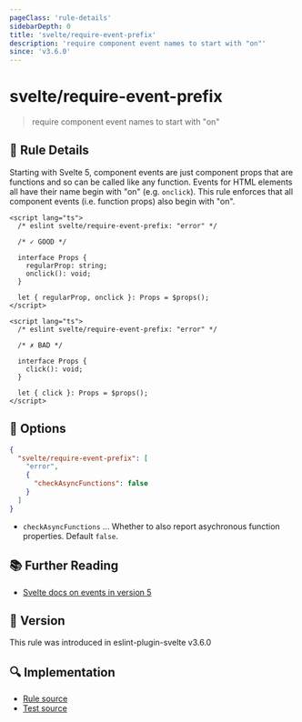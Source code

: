 ```yaml
---
pageClass: 'rule-details'
sidebarDepth: 0
title: 'svelte/require-event-prefix'
description: 'require component event names to start with "on"'
since: 'v3.6.0'
---
```


# svelte/require-event-prefix

> require component event names to start with "on"

## :book: Rule Details

Starting with Svelte 5, component events are just component props that are functions and so can be called like any function. Events for HTML elements all have their name begin with "on" (e.g. `onclick`). This rule enforces that all component events (i.e. function props) also begin with "on".

<!--eslint-skip-->

```svelte
<script lang="ts">
  /* eslint svelte/require-event-prefix: "error" */

  /* ✓ GOOD */

  interface Props {
    regularProp: string;
    onclick(): void;
  }

  let { regularProp, onclick }: Props = $props();
</script>
```

```svelte
<script lang="ts">
  /* eslint svelte/require-event-prefix: "error" */

  /* ✗ BAD */

  interface Props {
    click(): void;
  }

  let { click }: Props = $props();
</script>
```

## :wrench: Options

```json
{
  "svelte/require-event-prefix": [
    "error",
    {
      "checkAsyncFunctions": false
    }
  ]
}
```

- `checkAsyncFunctions` ... Whether to also report asychronous function properties. Default `false`.

## :books: Further Reading

- [Svelte docs on events in version 5](https://svelte.dev/docs/svelte/v5-migration-guide#Event-changes)

## :rocket: Version

This rule was introduced in eslint-plugin-svelte v3.6.0

## :mag: Implementation

- [Rule source](https://github.com/sveltejs/eslint-plugin-svelte/blob/main/packages/eslint-plugin-svelte/src/rules/require-event-prefix.ts)
- [Test source](https://github.com/sveltejs/eslint-plugin-svelte/blob/main/packages/eslint-plugin-svelte/tests/src/rules/require-event-prefix.ts)

